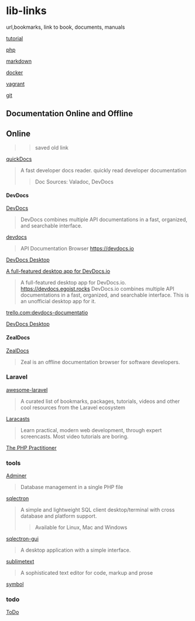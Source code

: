 # lib-links
url,bookmarks, link to book, documents, manuals

[tutorial](man/tutorial.md)

[php](man/php.md)

[markdown](man/markdown.md)

[docker](man/docker.md)

[vagrant](man/todo.md#vagrant)

[git](man/git.md)

## Documentation Online and Offline
## Online
>> saved old link

[quickDocs](https://github.com/mdh34/quickDocs)
> A fast developer docs reader. quickly read developer documentation
>> Doc Sources: Valadoc, DevDocs

#### DevDocs

[DevDocs](https://devdocs.io/)
> DevDocs combines
> multiple API documentations
> in a fast, organized, and searchable interface.

[devdocs](https://github.com/freeCodeCamp/devdocs)
> API Documentation Browser https://devdocs.io

[DevDocs Desktop](https://devdocs.egoist.rocks/)

[A full-featured desktop app for DevDocs.io](https://github.com/egoist/devdocs-desktop)
> A full-featured desktop app for DevDocs.io. https://devdocs.egoist.rocks
> DevDocs.io combines multiple API documentations in a fast, organized, and searchable interface.
> This is an unofficial desktop app for it.

[trello.com:devdocs-documentatio](https://trello.com/b/6BmTulfx/devdocs-documentation)

[DevDocs Desktop](https://devdocs.egoist.moe/)

#### ZealDocs

[ZealDocs](https://zealdocs.org/)
> Zeal is an offline documentation browser for software developers.


### Laravel 

[awesome-laravel](https://github.com/chiraggude/awesome-laravel)
> A curated list of bookmarks, packages, tutorials, videos
> and other cool resources from the Laravel ecosystem 

[Laracasts](https://laracasts.com)
> Learn practical, modern web development, through expert screencasts.
> Most video tutorials are boring.

[The PHP Practitioner](https://laracasts.com/series/php-for-beginners)


### tools

[Adminer](https://www.adminer.org/en/)
> Database management in a single PHP file

[sqlectron](https://sqlectron.github.io/)
> A simple and lightweight SQL client desktop/terminal
> with cross database and platform support.
>> Available for Linux, Mac and Windows

[sqlectron-gui](https://github.com/sqlectron/sqlectron-gui/releases)
> A desktop application with a simple interface.

[sublimetext](https://www.sublimetext.com/)
> A sophisticated text editor for code, markup and prose

[symbol](./man/symbol.md)

### todo

[ToDo](man/todo.md)
